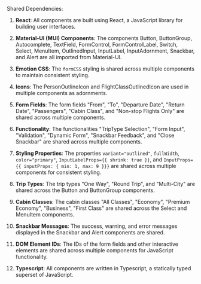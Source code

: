 Shared Dependencies:

1. **React**: All components are built using React, a JavaScript library for building user interfaces.

2. **Material-UI (MUI) Components**: The components Button, ButtonGroup, Autocomplete, TextField, FormControl, FormControlLabel, Switch, Select, MenuItem, OutlinedInput, InputLabel, InputAdornment, Snackbar, and Alert are all imported from Material-UI.

3. **Emotion CSS**: The `formCSS` styling is shared across multiple components to maintain consistent styling.

4. **Icons**: The PersonOutlineIcon and FlightClassOutlinedIcon are used in multiple components as adornments.

5. **Form Fields**: The form fields "From", "To", "Departure Date", "Return Date", "Passengers", "Cabin Class", and "Non-stop Flights Only" are shared across multiple components.

6. **Functionality**: The functionalities "TripType Selection", "Form Input", "Validation", "Dynamic Form", "Snackbar Feedback", and "Close Snackbar" are shared across multiple components.

7. **Styling Properties**: The properties `variant="outlined"`, `fullWidth`, `color="primary"`, `InputLabelProps={{ shrink: true }}`, and `InputProps={{ inputProps: { min: 1, max: 9 }}}` are shared across multiple components for consistent styling.

8. **Trip Types**: The trip types "One Way", "Round Trip", and "Multi-City" are shared across the Button and ButtonGroup components.

9. **Cabin Classes**: The cabin classes "All Classes", "Economy", "Premium Economy", "Business", "First Class" are shared across the Select and MenuItem components.

10. **Snackbar Messages**: The success, warning, and error messages displayed in the Snackbar and Alert components are shared.

11. **DOM Element IDs**: The IDs of the form fields and other interactive elements are shared across multiple components for JavaScript functionality.

12. **Typescript**: All components are written in Typescript, a statically typed superset of JavaScript.